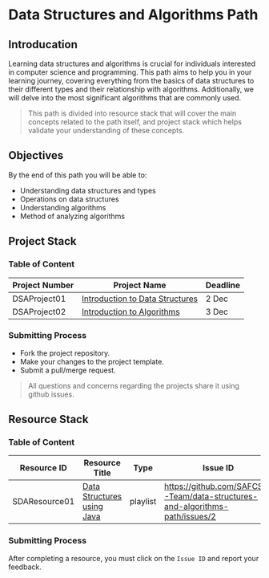 # Data Structures and Algorithms Path

## Introducation
Learning data structures and algorithms is crucial for individuals interested in computer science and programming. This path aims to help you in your learning journey, 
covering everything from the basics of data structures to their different types and their relationship with algorithms. Additionally, we will delve into the most significant algorithms that are commonly used.
> This path is divided into resource stack that will cover the main concepts related to the path itself,
> and project stack which helps validate your understanding of these concepts.


## Objectives
By the end of this path you will be able to:
- Understanding data structures and types
- Operations on data structures
- Understanding algorithms
- Method of analyzing algorithms


## Project Stack

### Table of Content

| Project Number | Project Name | Deadline |
| --- | ----------- |-------------|
DSAProject01 | [Introduction to Data Structures](https://github.com/SAFCSP-Team/introduction-to-data-structures) |	2 Dec
DSAProject02 | [Introduction to Algorithms](https://github.com/SAFCSP-Team/introduction-to-algorithms) |	3 Dec

### Submitting Process
- Fork the project repository.
- Make your changes to the project template.
- Submit a pull/merge request.
> All questions and concerns regarding the projects share it using github issues.


## Resource Stack

### Table of Content

| Resource ID  | Resource Title            | Type   | Issue ID  | Deadline  |
| ------------ | ------------------------- | ------ | ------- | --------- |
| SDAResource01 | [Data Structures using Java](https://www.youtube.com/playlist?list=PLsyeobzWxl7oRKwDi7wjrANsbhTX0IK0J) | playlist | https://github.com/SAFCSP-Team/data-structures-and-algorithms-path/issues/2 | 9 Dec |

### Submitting Process
After completing a resource, you must click on the `Issue ID` and report your feedback.

